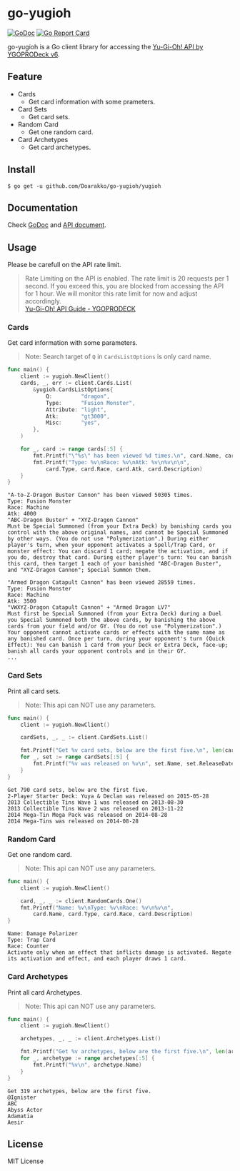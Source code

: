 # go-yugioh

[![GoDoc](https://godoc.org/github.com/Doarakko/go-yugioh?status.svg)](https://pkg.go.dev/github.com/Doarakko/go-yugioh/yugioh)
[![Go Report Card](https://goreportcard.com/badge/github.com/Doarakko/go-yugioh)](https://goreportcard.com/report/github.com/Doarakko/go-yugioh)

go-yugioh is a Go client library for accessing the [Yu-Gi-Oh! API by YGOPRODeck v6](https://db.ygoprodeck.com/api-guide/).

## Feature

- Cards
  - Get card information with some prameters.
- Card Sets
  - Get card sets.
- Random Card
  - Get one random card.
- Card Archetypes
  - Get card archetypes.

## Install

```
$ go get -u github.com/Doarakko/go-yugioh/yugioh
```

## Documentation

Check [GoDoc](https://pkg.go.dev/github.com/Doarakko/go-yugioh/yugioh) and [API document](https://db.ygoprodeck.com/api-guide/).

## Usage

Please be carefull on the API rate limit.

> Rate Limiting on the API is enabled. The rate limit is 20 requests per 1 second. If you exceed this, you are blocked from accessing the API for 1 hour. We will monitor this rate limit for now and adjust accordingly.  
> [Yu-Gi-Oh! API Guide - YGOPRODECK](https://db.ygoprodeck.com/api-guide/)

### Cards

Get card information with some parameters.

> Note: Search target of `Q` in `CardsListOptions` is only card name.

```go
func main() {
	client := yugioh.NewClient()
	cards, _, err := client.Cards.List(
		&yugioh.CardsListOptions{
			Q:         "dragon",
			Type:      "Fusion Monster",
			Attribute: "light",
			Atk:       "gt3000",
			Misc:      "yes",
		},
	)

	for _, card := range cards[:5] {
		fmt.Printf("\"%s\" has been viewed %d times.\n", card.Name, card.Misc[0].Views)
		fmt.Printf("Type: %v\nRace: %v\nAtk: %v\n%v\n\n",
			card.Type, card.Race, card.Atk, card.Description)
	}
}
```

```
"A-to-Z-Dragon Buster Cannon" has been viewed 50305 times.
Type: Fusion Monster
Race: Machine
Atk: 4000
"ABC-Dragon Buster" + "XYZ-Dragon Cannon"
Must be Special Summoned (from your Extra Deck) by banishing cards you control with the above original names, and cannot be Special Summoned by other ways. (You do not use "Polymerization".) During either player's turn, when your opponent activates a Spell/Trap Card, or monster effect: You can discard 1 card; negate the activation, and if you do, destroy that card. During either player's turn: You can banish this card, then target 1 each of your banished "ABC-Dragon Buster", and "XYZ-Dragon Cannon"; Special Summon them.

"Armed Dragon Catapult Cannon" has been viewed 28559 times.
Type: Fusion Monster
Race: Machine
Atk: 3500
"VWXYZ-Dragon Catapult Cannon" + "Armed Dragon LV7"
Must first be Special Summoned (from your Extra Deck) during a Duel you Special Summoned both the above cards, by banishing the above cards from your field and/or GY. (You do not use "Polymerization".) Your opponent cannot activate cards or effects with the same name as any banished card. Once per turn, during your opponent's turn (Quick Effect): You can banish 1 card from your Deck or Extra Deck, face-up; banish all cards your opponent controls and in their GY.
...
```

### Card Sets

Print all card sets.

> Note: This api can NOT use any parameters.

```go
func main() {
	client := yugioh.NewClient()

	cardSets, _, _ := client.CardSets.List()

	fmt.Printf("Get %v card sets, below are the first five.\n", len(cardSets))
	for _, set := range cardSets[:5] {
		fmt.Printf("%v was released on %v\n", set.Name, set.ReleaseDate)
	}
}
```

```
Get 790 card sets, below are the first five.
2-Player Starter Deck: Yuya & Declan was released on 2015-05-28
2013 Collectible Tins Wave 1 was released on 2013-08-30
2013 Collectible Tins Wave 2 was released on 2013-11-22
2014 Mega-Tin Mega Pack was released on 2014-08-28
2014 Mega-Tins was released on 2014-08-28
```

### Random Card

Get one random card.

> Note: This api can NOT use any parameters.

```go
func main() {
	client := yugioh.NewClient()

	card, _, _ := client.RandomCards.One()
	fmt.Printf("Name: %v\nType: %v\nRace: %v\n%v\n",
		card.Name, card.Type, card.Race, card.Description)
}
```

```
Name: Damage Polarizer
Type: Trap Card
Race: Counter
Activate only when an effect that inflicts damage is activated. Negate its activation and effect, and each player draws 1 card.
```

### Card Archetypes

Print all card Archetypes.

> Note: This api can NOT use any parameters.

```go
func main() {
	client := yugioh.NewClient()

	archetypes, _, _ := client.Archetypes.List()

	fmt.Printf("Get %v archetypes, below are the first five.\n", len(archetypes))
	for _, archetype := range archetypes[:5] {
		fmt.Printf("%v\n", archetype.Name)
	}
}
```

```
Get 319 archetypes, below are the first five.
@Ignister
ABC
Abyss Actor
Adamatia
Aesir
```

## License

MIT License
